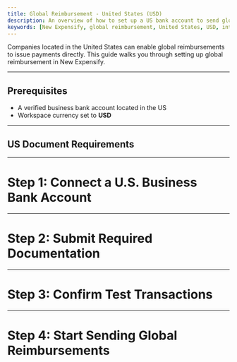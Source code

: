 ```yaml
---
title: Global Reimbursement - United States (USD)
description: An overview of how to set up a US bank account to send global reimbursements. 
keywords: [New Expensify, global reimbursement, United States, USD, international payments]
---
```


<div id="new-expensify" markdown="1">

Companies located in the United States can enable global reimbursements to issue payments directly. This guide walks you through setting up global reimbursement in New Expensify.

---

## Prerequisites

* A verified business bank account located in the US
* Workspace currency set to **USD**

---

## US Document Requirements

---

# Step 1: Connect a U.S. Business Bank Account

---

# Step 2: Submit Required Documentation

---

# Step 3: Confirm Test Transactions

---

# Step 4: Start Sending Global Reimbursements


</div>
